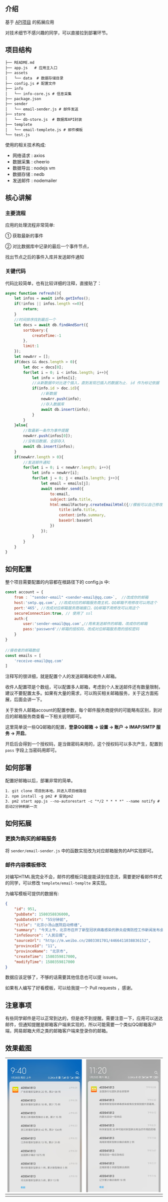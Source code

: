 
## 介绍
基于 [API项目](https://github.com/programmerauthor/spread-information) 的拓展应用

对技术细节不感兴趣的同学，可以直接拉到部署环节。

## 项目结构

```shell
├── README.md
├── app.js   # 应用主入口
├── assets
│   └── data  # 数据存储目录
├── config.js # 配置文件
├── info
│   └── info-core.js # 信息采集
├── package.json
├── sender
│   └── email-sender.js # 邮件发送
├── store
│   └── db-store.js  # 数据库API封装
├── templete
│   └── email-templete.js # 邮件模板
└── test.js
```

使用的相关技术构成:

* 网络请求 : axios
* 数据采集 : cheerio
* 数据导出 : nodejs vm
* 数据存储 : nedb
* 发送邮件 : nodemailer

## 核心讲解

### 主要流程

应用的处理流程非常简单:

① 获取最新的事件

② 对比数据库中记录的最后一个事件节点，

   找出节点之后的事件入库并发送邮件通知

### 关键代码

代码比较简单，也有比较详细的注释，直接贴了：
```javascript
async function refresh(){
    let infos = await info.getInfos();
    if(!infos || infos.length <=0){
        return;
    }
    //时间排序找到最后一个
    let docs = await db.findAndSort({
        sortQuery:{
            createTime:-1
        },
        limit:1
    });
    let newArr = [];
    if(docs && docs.length > 0){
        let doc = docs[0];
        for(let i = 0; i < infos.length; i++){
            let info = infos[i];
            //从新数据中对比逐个插入，直到发现已插入的数据为止. id 作为标记依据
            if(info.id > doc.id){
                //新数据
                newArr.push(info);
                //存入数据库
                await db.insert(info);
            }
        }
    }else{
        //取最新一条作为事件提醒
        newArr.push(infos[0]);
        //没有旧数据，全部存入
        await db.insert(infos);
    }
    if(newArr.length > 0){
        //发送邮件通知
        for(let i = 0; i < newArr.length; i++){
            let info = newArr[i];
            for(let j = 0; j < emails.length; j++){
                let email = emails[j];
                await sender.send({
                    to:email,
                    subject:info.title,
                    html:emailFactory.createEmailHtml({//模板可以自己修改
                        title:info.title,
                        content:info.summary,
                        baseUrl:baseUrl
                    })
                });
            }
        }
    }
}
```

## 如何配置

整个项目需要配置的内容都在根路径下的 config.js 中:

```javascript
const account = {
    from : `"sender-email" <sender-email@qq.com>`,  //改成你的邮箱
    host:'smtp.qq.com', //改成对应的邮箱服务商主机，QQ邮箱不用修改可以用这个
    port:'465', //改成对应邮箱服务商端接口，QQ邮箱不用修改可以用这个
    secureConnection:true, // 使用了 ssl
    auth:{
        user:'sender-email@qq.com',//用来发送邮件的邮箱，改成你的邮箱
        pass:'password'//邮箱的授权码，改成对应邮箱服务商的授权密码
    }
}

//接收者的邮箱数组
const emails = [
    'receive-email@qq.com'
]
```

注释写的很详细，就是配置个人的发送邮箱和收件人邮箱。

收件人配置项是个数组，可以配置多人邮箱，考虑到个人发送邮件还有数量限制，建议不要配置太多。如果有大量的需求，可以购买相关邮箱服务，关于这方面拓展，后面会讲一下。

关于发件人邮箱account的配置参数，每个邮件服务商提供的可能略有区别，到对应的邮箱服务商查看一下相关说明即可。

这里简单说一些QQ邮箱的配置，**登录QQ邮箱 -> 设置 -> 账户 -> IMAP/SMTP 服务 -> 开启**。

开启后会得到一个授权码，是当做密码来用的，这个授权码可以多次产生，配置到 `pass` 字段上当密码用即可。

## 如何部署

配置好邮箱以后，部署非常的简单。
```
1. git clone 项目到本地，并进入项目根路径
2. npm install -g pm2 # 安装pm2
3. pm2 start app.js --no-autorestart -c "*/2 * * * *" --name notify # 启动2分钟刷新一次
```

## 如何拓展

### 更换为购买的邮箱服务

将 `sender/email-sender.js` 中的函数实现改为对应邮箱服务的API实现即可。

### 邮件内容模板修改

对编写HTML我完全不会，邮件的模板只能是能读到信息流，需要更好看邮件样式的同学，可以修改 `templete/email-templte` 来实现。

为编写模板可提供的数据有:

```json
{
    "id": 951,
    "pubDate": 1580358836000,
    "pubDateStr": "55分钟前",
    "title": "北京小汤山医院启动修缮",
    "summary": "今天上午，北京市召开了新型冠状病毒感染的肺炎疫情防控工作新闻发布会。会后，北京市卫健委主任雷海潮介绍，目前小汤山医院已经启动修缮。当前，新型冠状病毒感染肺炎疫情防控形势严峻。各地版的“小汤山”医院都在紧锣密鼓的开工当中，北京小汤山康复医院此次修缮，是为了提供更好的就诊条件。这里将视疫情变化启用作为补充。",
    "infoSource": "人民日报",
    "sourceUrl": "http://m.weibo.cn/2803301701/4466411038836152",
    "provinceId": "11",
    "provinceName": "北京市",
    "createTime": 1580359817000,
    "modifyTime": 1580359817000
}
```
数据应该足够了，不够的话需要其他信息也可以提 issues。 

如果有人编写了好看模板，可以给我提一个 Pull requests ，感谢。

## 注意事项

有些同学邮件是可以正常到达的，但是收不到提醒。需要注意一下，应用可以送达邮件，但通知提醒是邮箱客户端来实现的，所以可能需要一个类似QQ邮箱客户端，网易邮箱大师之类的邮箱客户端来登录你的邮箱。

## 效果截图

|![](assets/local/screen1.jpg)|![](assets/local/screen2.jpg)|
|--|--|
|||